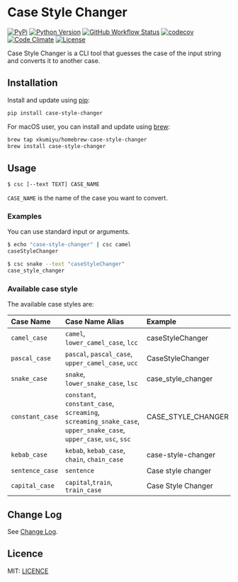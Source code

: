 # Case Style Changer

[![PyPi](https://img.shields.io/pypi/v/case-style-changer)](https://pypi.org/project/case-style-changer) [![Python Version](https://img.shields.io/pypi/pyversions/case-style-changer)](https://pypi.org/project/case-style-changer) [![GitHub Workflow Status](https://img.shields.io/github/workflow/status/xkumiyu/case-style-changer/Python%20package)](https://github.com/xkumiyu/case-style-changer/actions) [![codecov](https://img.shields.io/codecov/c/github/xkumiyu/case-style-changer)](https://codecov.io/gh/xkumiyu/case-style-changer) [![Code Climate](https://img.shields.io/codeclimate/maintainability/xkumiyu/case-style-changer)](https://codeclimate.com/github/xkumiyu/case-style-changer) [![License](https://img.shields.io/github/license/xkumiyu/case-style-changer)](LICENSE)

Case Style Changer is a CLI tool that guesses the case of the input string and converts it to another case.

## Installation

Install and update using [pip](https://pip.pypa.io/en/stable/quickstart/):

``` sh
pip install case-style-changer
```

For macOS user, you can install and update using [brew](https://brew.sh/):

``` sh
brew tap xkumiyu/homebrew-case-style-changer
brew install case-style-changer
```

## Usage

``` sh
$ csc [--text TEXT] CASE_NAME
```

`CASE_NAME` is the name of the case you want to convert.

### Examples

You can use standard input or arguments.

``` sh
$ echo "case-style-changer" | csc camel
caseStyleChanger
```

``` sh
$ csc snake --text "caseStyleChanger"
case_style_changer
```

### Available case style

The available case styles are:

| Case Name | Case Name Alias | Example |
|:--|:--|:--|
| `camel_case` | `camel`, `lower_camel_case`, `lcc` | caseStyleChanger |
| `pascal_case` | `pascal`, `pascal_case`, `upper_camel_case`, `ucc` | CaseStyleChanger |
| `snake_case` | `snake`, `lower_snake_case`, `lsc` | case_style_changer |
| `constant_case` | `constant`, `constant_case`, `screaming`, `screaming_snake_case`, `upper_snake_case`, `upper_case`, `usc`, `ssc` | CASE_STYLE_CHANGER |
| `kebab_case` | `kebab`, `kebab_case`, `chain`, `chain_case` | case-style-changer |
| `sentence_case` | `sentence` | Case style changer |
| `capital_case` | `capital`,`train`, `train_case` | Case Style Changer |

## Change Log

See [Change Log](CHANGELOG.md).

## Licence

MIT: [LICENCE](LICENSE)
